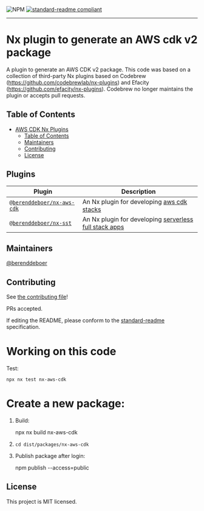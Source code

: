 ![NPM](https://img.shields.io/npm/l/@berenddeboer/nx-aws-cdk)
[![standard-readme compliant](https://img.shields.io/badge/standard--readme-OK-green.svg?style=flat-square)](https://github.com/RichardLitt/standard-readme)

<hr>

# Nx plugin to generate an AWS cdk v2 package

A plugin to generate an AWS CDK v2 package. This code was based on a
collection of third-party Nx plugins based on Codebrew
(https://github.com/codebrewlab/nx-plugins) and Efacity
(https://github.com/efacity/nx-plugins). Codebrew no longer maintains
the plugin or accepts pull requests.

## Table of Contents

- [AWS CDK Nx Plugins](#aws-cdk-nx-plugins)
  - [Table of Contents](#table-of-contents)
  - [Maintainers](#maintainers)
  - [Contributing](#contributing)
  - [License](#license)

## Plugins

| Plugin                                                        | Description                                                                                          |
| ------------------------------------------------------------- | ---------------------------------------------------------------------------------------------------- |
| [`@berenddeboer/nx-aws-cdk`](./packages/nx-aws-cdk/README.md) | An Nx plugin for developing [aws cdk stacks](https://docs.aws.amazon.com/cdk/latest/guide/home.html) |
| [`@berenddeboer/nx-sst`](./packages/nx-sst/README.md)         | An Nx plugin for developing [serverless full stack apps](https://docs.sst.dev/what-is-sst)           |

## Maintainers

[@berenddeboer](https://github.com/berenddeboer)

## Contributing

See [the contributing file](CONTRIBUTING.md)!

PRs accepted.

If editing the README, please conform to the [standard-readme](https://github.com/RichardLitt/standard-readme) specification.

# Working on this code

Test:

    npx nx test nx-aws-cdk

# Create a new package:

1. Build:

   npx nx build nx-aws-cdk

2. `cd dist/packages/nx-aws-cdk`

3. Publish package after login:

   npm publish --access=public

## License

This project is MIT licensed.
